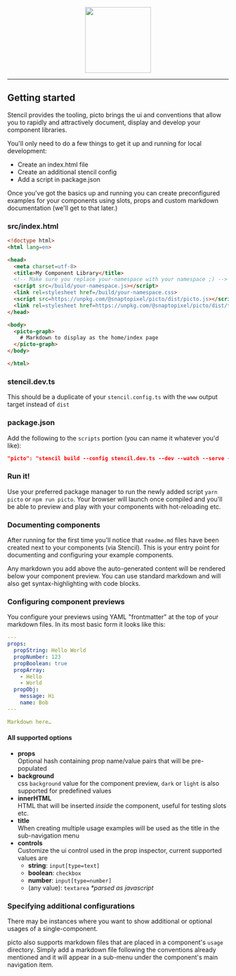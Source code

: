 <p align="center">
  <img src="docs/logo.svg" width="150"/>
</p>

---
## Getting started

Stencil provides the tooling, picto brings the ui and conventions that allow you to rapidly and attractively document, display and develop your component libraries.

You'll only need to do a few things to get it up and running for local development:
- Create an index.html file
- Create an additional stencil config
- Add a script in package.json

Once you've got the basics up and running you can create preconfigured examples for your components using slots, props and custom markdown documentation (we'll get to that later.)

### src/index.html

```html
<!doctype html>
<html lang=en>

<head>
  <meta charset=utf-8>
  <title>My Component Library</title>
  <!-- Make sure you replace your-namespace with your namespace ;) -->
  <script src=/build/your-namespace.js></script>
  <link rel=stylesheet href=/build/your-namespace.css>
  <script src=https://unpkg.com/@snaptopixel/picto/dist/picto.js></script>
  <link rel=stylesheet href=https://unpkg.com/@snaptopixel/picto/dist/themes/default.css>
</head>

<body>
  <picto-graph>
    # Markdown to display as the home/index page
  </picto-graph>
</body>

</html>
```

### stencil.dev.ts
This should be a duplicate of your `stencil.config.ts` with the `www` output target instead of `dist`

### package.json
Add the following to the `scripts` portion (you can name it whatever you'd like):
```json
"picto": "stencil build --config stencil.dev.ts --dev --watch --serve --docs-json www/components.json"
```

### Run it!
Use your preferred package manager to run the newly added script `yarn picto` or `npm run picto`. Your browser will launch once compiled and you'll be able to preview and play with your components with hot-reloading etc.

### Documenting components
After running for the first time you'll notice that `readme.md` files have been created next to your components (via Stencil). This is your entry point for documenting and configuring your example components.

Any markdown you add above the auto-generated content will be rendered below your component preview. You can use standard markdown and will also get syntax-highlighting with code blocks.

### Configuring component previews
You configure your previews using YAML "frontmatter" at the top of your markdown files. In its most basic form it looks like this:

```yaml
---
props:
  propString: Hello World
  propNumber: 123
  propBoolean: true
  propArray:
    - Hello
    - World
  propObj:
    message: Hi
    name: Bob 
---

Markdown here…
```

#### All supported options
- **props**  
Optional hash containing prop name/value pairs that will be pre-populated
- **background**  
css `background` value for the component preview, `dark` or `light` is also supported for predefined values
- **innerHTML**  
HTML that will be inserted _inside_ the component, useful for testing slots etc.
- **title**  
When creating multiple usage examples will be used as the title in the sub-navigation menu
- **controls**  
Customize the ui control used in the prop inspector, current supported values are  
  - **string**: `input[type=text]`
  - **boolean**: `checkbox`
  - **number**: `input[type=number]`
  - (any value): `textarea` _*parsed as javascript_

### Specifying additional configurations
There may be instances where you want to show additional or optional usages of a single-component.

picto also supports markdown files that are placed in a component's `usage` directory. Simply add a markdown file following the conventions already mentioned and it will appear in a sub-menu under the component's main navigation item.